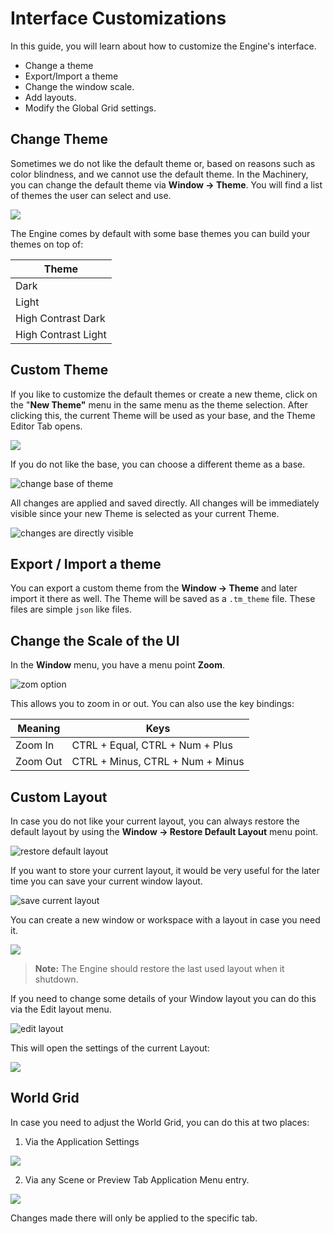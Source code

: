 # Interface Customizations

In this guide, you will learn about how to customize the Engine's interface.

- Change a theme
- Export/Import a theme
- Change the window scale.
- Add layouts.
- Modify the Global Grid settings.

## Change Theme

Sometimes we do not like the default theme or, based on reasons such as color blindness, and we cannot use the default theme. In the Machinery, you can change the default theme via **Window -> Theme**. You will find a list of themes the user can select and use.

![](https://www.dropbox.com/s/yt180qozhyrw2zc/tm_guide_theme_picker.png?raw=1)

The Engine comes by default with some base themes you can build your themes on top of:

| Theme               |
| ------------------- |
| Dark                |
| Light               |
| High Contrast Dark  |
| High Contrast Light |

## Custom Theme

If you like to customize the default themes or create a new theme, click on the "**New Theme"** menu in the same menu as the theme selection. After clicking this, the current Theme will be used as your base, and the Theme Editor Tab opens.

![](https://www.dropbox.com/s/imcy0y9wgxh252k/tm_guide_theme_create.png?raw=1)

If you do not like the base, you can choose a different theme as a base.

![change base of theme](https://www.dropbox.com/s/o7evmfhx8xn3gfn/tm_guide_theme_change_base.png?raw=1)

All changes are applied and saved directly. All changes will be immediately visible since your new Theme is selected as your current Theme.

![changes are directly visible](https://www.dropbox.com/s/z6sseczp8ccyhui/tm_guide_theme_changes_visible.png?raw=1)

## Export / Import a theme

You can export a custom theme from the **Window -> Theme** and later import it there as well. The Theme will be saved as a `.tm_theme` file. These files are simple `json` like files.



## Change the Scale of the UI

In the **Window** menu, you have a menu point **Zoom**. 

![zom option](https://www.dropbox.com/s/mvdzunm81gj4qj4/tm_guide_window_zoom.png?raw=1)

This allows you to zoom in or out. You can also use the key bindings:

| Meaning  | Keys                             |
| -------- | -------------------------------- |
| Zoom In  | CTRL + Equal, CTRL + Num + Plus  |
| Zoom Out | CTRL + Minus, CTRL + Num + Minus |



## Custom Layout

In case you do not like your current layout, you can always restore the default layout by using the **Window -> Restore Default Layout** menu point. 

![restore default layout](https://www.dropbox.com/s/coy73d8esv1jdew/tm_guide_window_restore_layout.png?raw=1)

If you want to store your current layout, it would be very useful for the later time you can save your current window layout.

![save current layout](https://www.dropbox.com/s/3vfmrnstcrf35gy/tm_guide_window_save_layout.png?raw=1)

You can create a new window or workspace with a layout in case you need it.

![](https://www.dropbox.com/s/dxy29xlb31xsbv9/tm_guide_create_window_with_layout.png?raw=1)

> **Note:** The Engine should restore the last used layout when it shutdown.

If you need to change some details of your Window layout you can do this via the Edit layout menu. 

![edit layout](https://www.dropbox.com/s/bbc8ke0bqgp7vkh/tm_guide_window_edit.png?raw=1)

This will open the settings of the current Layout:

![](https://www.dropbox.com/s/1qt0q6ho4k3jn4d/tm_guide_window_edit_layout.png?raw=1)



## World Grid

In case you need to adjust the World Grid, you can do this at two places:

1. Via the Application Settings

![](https://www.dropbox.com/s/61rdistx6vuxaow/tm_guide_change_grid_settings.png?raw=1)

2. Via any Scene or Preview Tab Application Menu entry.

![](https://www.dropbox.com/s/doenzd3d3gniq0u/tm_guide_change_grid_scene_tab.png?raw=1)

Changes made there will only be applied to the specific tab.

